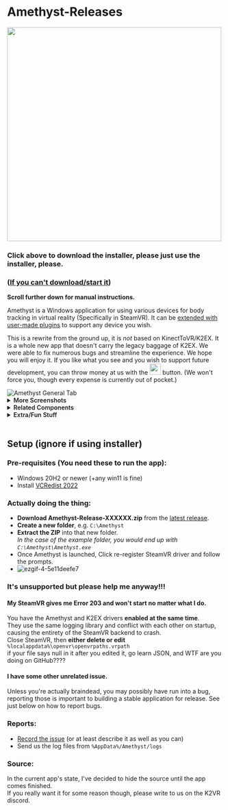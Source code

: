 # Amethyst-Releases
[<img style="width:500px; height:auto;" src="https://user-images.githubusercontent.com/8508676/189486639-7a845f9a-2ac9-4271-a67f-b2c087eaea07.png">](https://github.com/KinectToVR/Amethyst-Installer-Releases/releases/latest/download/Amethyst-Installer.exe)  
### Click above to download the installer, please just use the installer, please.
### ([If you can't download/start it](https://download.getaughip.com/bill-gates.png))  
**Scroll further down for manual instructions.**  

Amethyst is a Windows application for using various devices for body tracking in virtual reality (Specifically in SteamVR). It can be [extended with user-made plugins](https://github.com/KinectToVR/K2TrackingDevice-Samples) to support any device you wish.

This is a rewrite from the ground up, it is *not* based on KinectToVR/K2EX. It is a whole new app that doesn't carry the legacy baggage of K2EX. We were able to fix numerous bugs and streamline the experience. We hope you will enjoy it. If you like what you see and you wish to support future development, you can throw money at us with the [<img style="display:inline; height:26px;" src="https://user-images.githubusercontent.com/8508676/189487326-eff20178-77a2-4ea4-9798-d389e53501e4.png">](https://opencollective.com/k2vr) button.
  (We won't force you, though every expense is currently out of pocket.)



<img alt="Amethyst General Tab" src="https://user-images.githubusercontent.com/50022719/230727989-84673a2e-ee90-45e8-9282-cbe9bd1f8697.png">
<details>
<summary><span style="font-weight:600;">More Screenshots</span></summary>
<img alt="Amethyst Settings Tab" src="https://user-images.githubusercontent.com/50022719/230728008-42181c96-67cf-4c54-b632-b0b8aafc478c.png"> 
<img alt="Amethyst Devices Tab" src="https://user-images.githubusercontent.com/50022719/230728027-3c758683-5df3-4cb5-b485-e93f3245e188.png">
<img alt="Amethyst Info Tab" src="https://user-images.githubusercontent.com/50022719/230728043-e3fda800-d4ac-46c8-aca7-e5ef02507d58.png"> 
<img alt="Amethyst Plugins Tab" src="https://user-images.githubusercontent.com/50022719/230728064-98f0f510-bc83-470a-a3af-e0f8ed5b67c1.png"> 
</details>

<details>
<summary><span style="font-weight:600;">Related Components</span></summary>
<img alt="Amethyst ExtFlip" src="https://user-images.githubusercontent.com/50022719/230728107-d65de3d3-5545-43bf-86b9-5d223af615f1.png">
<img alt="Amethyst Extra Trackers" src="https://user-images.githubusercontent.com/50022719/230728127-809e14a8-3077-4433-9726-509abd4f8900.png">
<img alt="Amethyst Tracking Output" src="https://user-images.githubusercontent.com/50022719/230728139-793302e3-c66f-4c2d-a333-dfe86cc6e591.png">
<img alt="Amethyst Store Sample" src="https://user-images.githubusercontent.com/50022719/230728147-a3e08d07-99ae-40e2-8994-67de31ebc1de.png">
</details>

<details>
<summary><span style="font-weight:600;">Extra/Fun Stuff</span></summary>
<img alt="Amethyst Help" src="https://user-images.githubusercontent.com/50022719/230728159-54110668-51b9-419f-9825-6e5296212267.png">
<img alt="Amethyst Freeze" src="https://user-images.githubusercontent.com/50022719/230728169-3e7b30d4-30cd-4595-a8a8-68c512edcf23.png">
</details>
</br>

## Setup (ignore if using installer)
### Pre-requisites (You need these to run the app):
- Windows 20H2 or newer (+any win11 is fine)
- Install [VCRedist 2022](https://aka.ms/vs/17/release/vc_redist.x64.exe)

### Actually doing the thing:

 - **Download Amethyst-Release-XXXXXX.zip** from the [latest release](https://github.com/KinectToVR/Amethyst-Releases/releases/latest).
 - **Create a new folder**, e.g. `C:\Amethyst`
 - **Extract the ZIP** into that new folder.  
   *In the case of the example folder, you would end up with `C:\Amethyst\Amethyst.exe`*
 - Once Amethyst is launched, Click re-register SteamVR driver and follow the prompts.
 -  ![ezgif-4-5e11deefe7](https://user-images.githubusercontent.com/50022719/230727961-75900c17-e65a-4c87-b653-a90af395d759.gif)

### It's unsupported but please help me anyway!!!

#### My SteamVR gives me Error 203 and won't start no matter what I do.
You have the Amethyst and K2EX drivers **enabled at the same time**.  
They use the same logging library and conflict with each other on startup, causing the entirety of the SteamVR backend to crash.  
Close SteamVR, then **either delete or edit** `%localappdata%\openvr\openvrpaths.vrpath`  
if your file says null in it after you edited it, go learn JSON, and WTF are you doing on GitHub????

#### I have some other unrelated issue.
Unless you're actually braindead, you may possibly have run into a bug,  
reporting those is important to building a stable application for release. 
See just below on how to report bugs.

### Reports: 
- <ins>Record the issue</ins> (or at least describe it as well as you can)
- Send us the log files from ```%AppData%/Amethyst/logs```

### Source:
In the current app's state, I've decided to hide the source until the app comes finished.<br>
If you really want it for some reason though, please write to us on the K2VR discord.
